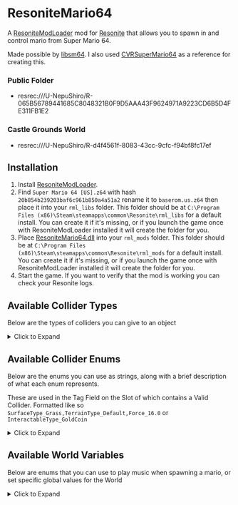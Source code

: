 # ResoniteMario64

A [ResoniteModLoader](https://github.com/resonite-modding-group/ResoniteModLoader) mod
for [Resonite](https://resonite.com/) that allows you to spawn in and control mario from Super Mario 64.

Made possible by [libsm64](https://github.com/libsm64/libsm64).
I also used [CVRSuperMario64](https://github.com/kafeijao/Kafe_CVR_Mods/tree/master/CVRSuperMario64) as a reference for
creating this.

### Public Folder

- resrec:///U-NepuShiro/R-065B56789441685C8048321B0F9D5AAA43F9624971A9223CD6B5D4FE311FB1E2

### Castle Grounds World

- resrec:///U-NepuShiro/R-d4f4561f-8083-43cc-9cfc-f94bf8fc17ef

## Installation

1. Install [ResoniteModLoader](https://github.com/resonite-modding-group/ResoniteModLoader).
2. Find `Super Mario 64 [US].z64` with hash `20b854b239203baf6c961b850a4a51a2` rename it to `baserom.us.z64` then place
   it into your `rml_libs` folder. This folder should be at
   `C:\Program Files (x86)\Steam\steamapps\common\Resonite\rml_libs` for a default install. You can create it if it's
   missing, or if you launch the game once with ResoniteModLoader installed it will create the folder for you.
3. Place [ResoniteMario64.dll](https://github.com/art0007i/ResoniteMario64/releases/latest/download/ResoniteMario64.dll)
   into your `rml_mods` folder. This folder should be at
   `C:\Program Files (x86)\Steam\steamapps\common\Resonite\rml_mods` for a default install. You can create it if it's
   missing, or if you launch the game once with ResoniteModLoader installed it will create the folder for you.
4. Start the game. If you want to verify that the mod is working you can check your Resonite logs.

## Available Collider Types

Below are the types of colliders you can give to an object

<details>
  <summary>Click to Expand</summary>

### StaticCollider

- Tag: `"SM64 StaticCollider"` or `"SM64 Collider"`
- Collider must be enabled and active.
- Collider can be one of: Type `Static`, Type `Active`, or `CharacterCollider == true`

---

### DynamicCollider

- Tag: `"SM64 DynamicCollider"`
- Collider must be enabled and active.
- Collider type can **not** be a trigger.

---

### Interactable

- Tag: `"SM64 Interactable"`
- Collider must be enabled.

---

### WaterBox

- Tag: `"SM64 WaterBox"`
- Collider must be enabled and active.

### Teleporter

- Soon™️

</details>

## Available Collider Enums

Below are the enums you can use as strings, along with a brief description of what each enum represents.

These are used in the Tag Field on the Slot of which contains a Valid Collider. Formatted like so `SurfaceType_Grass,TerrainType_Default,Force_16.0` or `InteractableType_GoldCoin`

<details>
  <summary>Click to Expand</summary>

## TerrainType_(Enum)

Defines the type of terrain for collision and environmental behavior.

| Enum Name | Description                             |
|-----------|-----------------------------------------|
| Grass     | Standard grassy terrain                 |
| Stone     | Rocky or stone terrain                  |
| Snow      | Snow-covered terrain                    |
| Sand      | Sandy terrain                           |
| Spooky    | Wood terrain                            |
| Water     | Water surfaces                          |
| Slide     | Slide surfaces (icy or slippery slopes) |

## SurfaceType_(Enum)

Specifies various surface properties affecting player interaction, camera behavior, and environmental effects.

| Enum Name              | Description / Usage                           |
|------------------------|-----------------------------------------------|
| Default                | Normal environment surface                    |
| Burning                | Lava or damaging hot surface                  |
| Hangable               | Ceiling surfaces that can be climbed          |
| Slow                   | Surfaces that slow Mario down (unused)        |
| DeathPlane             | Instant death floor                           |
| CloseCamera            | Areas that force close camera behavior        |
| Water                  | Water surfaces (non-flowing)                  |
| FlowingWater           | Flowing water surfaces                        |
| Intangible             | Non-solid, intangible surfaces                |
| VerySlippery           | Very slippery surfaces, like slides           |
| Slippery               | Slippery surfaces                             |
| NotSlippery            | Non-slippery, climbable surfaces              |
| TtmVines               | Vines in Tall, Tall Mountain                  |
| MgrMusic               | Triggers Merry-Go-Round music                 |
| ShallowQuicksand       | Shallow quicksand                             |
| DeepQuicksand          | Deep quicksand (lethal)                       |
| InstantQuicksand       | Instant death quicksand                       |
| DeepMovingQuicksand    | Flowing deep quicksand                        |
| ShallowMovingQuicksand | Flowing shallow quicksand                     |
| Quicksand              | Moving quicksand                              |
| MovingQuicksand        | Flowing quicksand                             |
| WallMisc               | Walls, camera adjusters, warp pipes           |
| NoiseDefault           | Floor with noise texture                      |
| NoiseSlippery          | Slippery floor with noise                     |
| HorizontalWind         | Surfaces with horizontal wind effects         |
| InstantMovingQuicksand | Flowing instant death quicksand               |
| Ice                    | Slippery ice surfaces                         |
| Hard                   | Hard floor that causes fall damage            |
| TimerStart             | Timer start area (Peach’s secret slide)       |
| TimerEnd               | Timer end area (Peach’s secret slide)         |
| HardSlippery           | Hard and slippery floor                       |
| HardVerySlippery       | Hard and very slippery floor                  |
| HardNotSlippery        | Hard and non-slippery floor                   |
| VerticalWind           | Areas with vertical wind and death below      |
| BossFightCamera        | Wide camera for boss fights                   |
| CameraFreeRoam         | Free roam camera surfaces                     |
| Thi3Wallkick           | Surface for wall kicks in Tall, Tall Mountain |
| Camera8Dir             | Surfaces enabling far camera                  |
| CameraMiddle           | Camera returns to middle position             |
| CameraRotateRight      | Camera rotates right                          |
| CameraRotateLeft       | Camera rotates left                           |
| CameraBoundary         | Limits camera movement                        |
| NoiseVerySlippery73    | Unused very slippery floor with noise         |
| NoiseVerySlippery74    | Unused very slippery floor with noise         |
| NoiseVerySlippery      | Very slippery floor with noise                |
| NoCamCollision         | Surface with no camera collision              |
| NoCamCollision77       | Unused no camera collision surface            |
| NoCamColVerySlippery   | No cam collision, very slippery with noise    |
| NoCamColSlippery       | No cam collision, slippery with noise         |
| Switch                 | Surface for switches and Dorrie               |
| VanishCapWalls         | Walls passable only with Vanish Cap           |
| Trapdoor               | Bowser’s trapdoor surface                     |

## InteractableType_(Enum)

Represents different interactable objects and items within the game.

| Enum Name | Description                 |
|-----------|-----------------------------|
| None      | No interactable             |
| GoldCoin  | Standard coin               |
| RedCoin   | Red coin                    |
| BlueCoin  | Blue coin                   |
| Star      | Power star                  |
| NormalCap | Normal Mario cap            |
| VanishCap | Vanish Cap                  |
| MetalCap  | Metal Cap                   |
| WingCap   | Wing Cap                    |
| Damage    | Damage-causing interactable |

You can extend these by appending a number to represent different variations or specific events/damage types. For
example:

- `Damage0`, `Damage1`, `Damage2`, etc., can represent different damage strengths.
- `RedCoin0`, `RedCoin1`, `RedCoin2`, etc., can play the different red coin sounds.

## Force_(speed.angle)

You can specify forces applied from colliders:

- **speed**: The magnitude of the force applied (0–255).
- **angle**: The direction of the force encoded as an 8-bit value (0–255), representing an angle in degrees scaled to 256 units per full rotation (360°).


| Speed | Angle | Description                              | Encoded force (hex) |
|-------|-------|------------------------------------------|---------------------|
| 16    | 0     | Low force forward (0°)                   | 0x1000              |
| 64    | 64    | Medium force to the right (~90°)         | 0x4040              |
| 128   | 128   | Strong force backward (~180°)            | 0x8080              |
| 255   | 255   | Maximum force nearly full circle (~359°) | 0xFFFF              |

</details>

## Available World Variables

Below are enums that you can use to play music when spawning a mario, or set specific global values for the World

<details>
<summary>Click to Expand</summary>

## SM64Music

Enumerates music sequences used for different game events, levels, menus, and cutscenes. Variations represent alternate
versions of the same music sequence.

| Enum Name                | Variation                         | Description / Usage Location                   |
|--------------------------|-----------------------------------|------------------------------------------------|
| SoundPlayer              | SoundPlayerVariation              | Basic sound player                             |
| EventCutsceneCollectStar | EventCutsceneCollectStarVariation | Star collection cutscene                       |
| MenuTitleScreen          | MenuTitleScreenVariation          | Title screen menu music                        |
| LevelGrass               | LevelGrassVariation               | Bob-omb Battlefield and similar grassy levels  |
| LevelInsideCastle        | LevelInsideCastleVariation        | Inside Peach's Castle                          |
| LevelWater               | LevelWaterVariation               | Water-themed levels                            |
| LevelHot                 | LevelHotVariation                 | Hot/Lava levels like Lethal Lava Land          |
| LevelBossKoopa           | LevelBossKoopaVariation           | Koopa boss fights                              |
| LevelSnow                | LevelSnowVariation                | Snow levels like Cool, Cool Mountain           |
| LevelSlide               | LevelSlideVariation               | Slide levels (e.g., Cool, Cool Mountain slide) |
| LevelSpooky              | LevelSpookyVariation              | Spooky levels like Big Boo's Haunt             |
| EventPiranhaPlant        | EventPiranhaPlantVariation        | Piranha Plant events                           |
| LevelUnderground         | LevelUndergroundVariation         | Underground levels                             |
| MenuStarSelect           | MenuStarSelectVariation           | Star selection screen                          |
| EventPowerup             | EventPowerupVariation             | Power-up collection music                      |
| EventMetalCap            | EventMetalCapVariation            | Metal Cap music                                |
| EventKoopaMessage        | EventKoopaMessageVariation        | Koopa messages                                 |
| LevelKoopaRoad           | LevelKoopaRoadVariation           | Koopa Road level                               |
| EventHighScore           | EventHighScoreVariation           | High score music                               |
| EventMerryGoRound        | EventMerryGoRoundVariation        | Merry-Go-Round event                           |
| EventRace                | EventRaceVariation                | Racing events                                  |
| EventCutsceneStarSpawn   | EventCutsceneStarSpawnVariation   | Star spawn cutscene                            |
| EventBoss                | EventBossVariation                | Boss battle music                              |
| EventCutsceneCollectKey  | EventCutsceneCollectKeyVariation  | Key collection cutscene                        |
| EventEndlessStairs       | EventEndlessStairsVariation       | Endless stairs area                            |
| LevelBossKoopaFinal      | LevelBossKoopaFinalVariation      | Final Koopa boss battle                        |
| EventCutsceneCredits     | EventCutsceneCreditsVariation     | End credits music                              |
| EventSolvePuzzle         | EventSolvePuzzleVariation         | Puzzle solving events                          |
| EventToadMessage         | EventToadMessageVariation         | Toad message scenes                            |
| EventPeachMessage        | EventPeachMessageVariation        | Peach message scenes                           |
| EventCutsceneIntro       | EventCutsceneIntroVariation       | Intro cutscene                                 |
| EventCutsceneVictory     | EventCutsceneVictoryVariation     | Victory cutscene                               |
| EventCutsceneEnding      | EventCutsceneEndingVariation      | Ending cutscene                                |
| MenuFileSelect           | MenuFileSelectVariation           | File select screen                             |
| EventCutsceneLakitu      | EventCutsceneLakituVariation      | Lakitu cutscene                                |
| None                     |                                   | No music / default                             |

## Scale

The global scale factor applied to all Mario characters when they first spawn in the world. This controls how large or small every player's Mario appears initially.

---

## WaterLevel

The global water height level within the world. This determines the vertical position of the water surface that affects gameplay, such as swimming or drowning mechanics.

---

## GasLevel

The global gas height level within the world. This represents the vertical position of a gas layer that may affect the player, such as causing damage or impairing movement if entered.

---
</details>